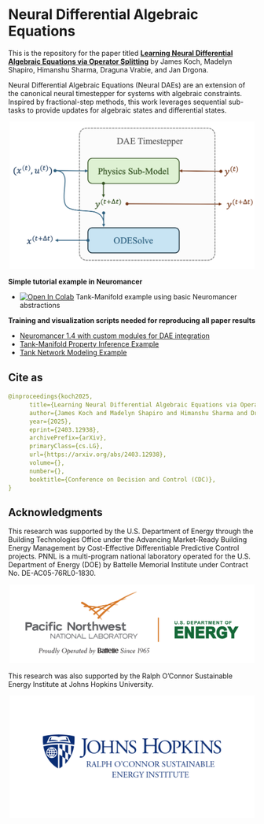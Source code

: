 # Neural Differential Algebraic Equations


This is the repository for the paper titled **[Learning Neural Differential Algebraic Equations via Operator Splitting](https://arxiv.org/abs/2403.12938)** by James Koch, Madelyn Shapiro, Himanshu Sharma, Draguna Vrabie, and Jan Drgona.

Neural Differential Algebraic Equations (Neural DAEs) are an extension of the canonical neural timestepper for systems with algebraic constraints. 
Inspired by fractional-step methods, this work leverages sequential sub-tasks to provide updates for algebraic states and differential states.

<p align="center">
  <img src="./figs/fig_01.png" width="500">  
</p>


**Simple tutorial example in Neuromancer**
+ <a target="_blank" href="https://colab.research.google.com/github/pnnl/NeuralDAEs/blob/master/training/tank_dae_example.ipynb">
  <img src="https://colab.research.google.com/assets/colab-badge.svg" alt="Open In Colab"/></a> Tank-Manifold example using basic Neuromancer abstractions


**Training and visualization scripts needed for reproducing all paper results**
+ [Neuromancer 1.4 with custom modules for DAE integration](https://github.com/pnnl/NeuralDAEs/tree/master/neuromancer-dae)
+ [Tank-Manifold Property Inference Example](https://github.com/pnnl/NeuralDAEs/blob/master/training/train_manifold.py)
+ [Tank Network Modeling Example](https://github.com/pnnl/NeuralDAEs/blob/master/training/train_network.py)

## Cite as
```yaml
@inproceedings{koch2025,
      title={Learning Neural Differential Algebraic Equations via Operator Splitting}, 
      author={James Koch and Madelyn Shapiro and Himanshu Sharma and Draguna Vrabie and Jan Drgona},
      year={2025},
      eprint={2403.12938},
      archivePrefix={arXiv},
      primaryClass={cs.LG},
      url={https://arxiv.org/abs/2403.12938}, 
      volume={},
      number={},
      booktitle={Conference on Decision and Control (CDC)}, 
}
```


## Acknowledgments

This research was supported by the U.S. Department of Energy through the Building Technologies Office under the Advancing Market-Ready Building Energy Management by Cost-Effective Differentiable Predictive Control projects. PNNL is a multi-program national laboratory operated for the U.S. Department of Energy (DOE) by Battelle Memorial Institute under Contract No. DE-AC05-76RL0-1830.

<p align="center">
  <img src="figs/PNNL_logo.jpg" width="500">  
</p>


This research was also supported by the Ralph O’Connor Sustainable Energy Institute at Johns Hopkins University.

<p align="center">
  <img src="figs/JHU_logo.png" width="500">  
</p>



